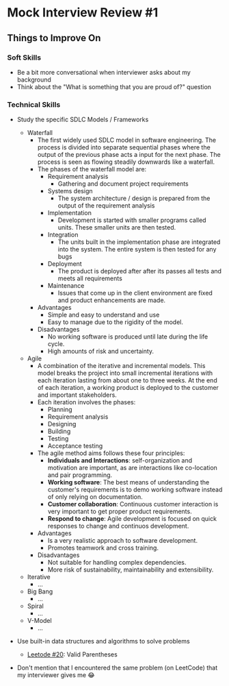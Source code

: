 # Mock Interview Review #1

## Things to Improve On

### Soft Skills
 - Be a bit more conversational when interviewer asks about my background
 - Think about the "What is something that you are proud of?" question

### Technical Skills

- Study the specific SDLC Models / Frameworks
	- Waterfall
    	- The first widely used SDLC model in software engineering. The process is divided into separate sequential phases where the output of the previous phase acts a input for the next phase. The process is seen as flowing steadily downwards like a waterfall.
    	- The phases of the waterfall model are:
        	- Requirement analysis
            	- Gathering and document project requirements
          	- Systems design
            	- The system architecture / design is prepared from the output of the requirement analysis
          	- Implementation
            	- Development is started with smaller programs called units. These smaller units are then tested.
          	- Integration
            	- The units built in the implementation phase are integrated into the system. The entire system is then tested for any bugs
          	- Deployment
            	- The product is deployed after after its passes all tests and meets all requirements
          	- Maintenance
            	- Issues that come up in the client environment are fixed and product enhancements are made.
      	- Advantages
        	- Simple and easy to understand and use
        	- Easy to manage due to the rigidity of the model.
      	- Disadvantages
        	- No working software is produced until late during the life cycle.
        	- High amounts of risk and uncertainty.
  	- Agile
    	- A combination of the iterative and incremental models. This model breaks the project into small incremental iterations with each iteration lasting from about one to three weeks. At the end of each iteration, a working product is deployed to the customer and important stakeholders.
    	- Each iteration involves the phases:
        	- Planning
        	- Requirement analysis
        	- Designing
        	- Building
        	- Testing
        	- Acceptance testing
      	- The agile method aims follows these four principles:
        	- **Individuals and Interactions**: self-organization and motivation are important, as are interactions like co-location and pair programming.
        	- **Working software**: The best means of understanding the customer's requirements is to demo working software instead of only relying on documentation.
        	- **Customer collaboration**: Continuous customer interaction is very important to get proper product requirements.
        	- **Respond to change**: Agile development is focused on quick responses to change and continuos development.
      	- Advantages
        	- Is a very realistic approach to software development.
        	- Promotes teamwork and cross training.
      	- Disadvantages
        	- Not suitable for handling complex dependencies.
        	- More risk of sustainability, maintainability and extensibility.
	- Iterative
    	- ...
	- Big Bang
    	- ...
	- Spiral
    	- ...
	- V-Model
    	- ...

- Use built-in data structures and algorithms to solve problems
  -  [Leetode #20](https://leetcode.com/problems/valid-parentheses/): Valid Parentheses
- Don't mention that I encountered the same problem (on LeetCode) that my interviewer gives me 😂 


